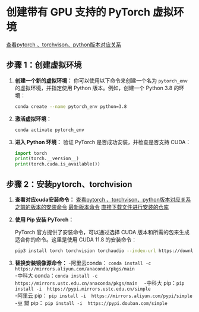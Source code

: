 # 创建带有 GPU 支持的 PyTorch 虚拟环境

[查看pytorch 、torchvison、python版本对应关系](https://github.com/pytorch/vision)
## 步骤 1：创建虚拟环境

1. **创建一个新的虚拟环境：**
   你可以使用以下命令来创建一个名为 `pytorch_env` 的虚拟环境，并指定使用 Python 版本。例如，创建一个 Python 3.8 的环境：

   ```bash
   conda create --name pytorch_env python=3.8
   ```

2. **激活虚拟环境：**
    ```bash
    conda activate pytorch_env
    ```

3. **进入 Python 环境：**
    验证 PyTorch 是否成功安装，并检查是否支持 CUDA：
    ```python
    import torch
    print(torch.__version__)
    print(torch.cuda.is_available())
    ```

## 步骤 2：安装pytorch、torchvision
1. **查看对应cuda安装命令：**
    [查看pytorch 、torchvison、python版本对应关系](https://github.com/pytorch/vision)
    [之前的版本的安装命令](https://pytorch.org/get-started/previous-versions/)
    [最新版本命令](https://pytorch.org/get-started/locally/)
    [直接下载文件进行安装的仓库](https://download.pytorch.org/whl/cu118/torch_stable.html)

2. **使用 Pip 安装 PyTorch：**
    
    PyTorch 官方提供了安装命令，可以通过选择 CUDA 版本和所需的包来生成适合你的命令。这里是使用 CUDA 11.8 的安装命令：
    ```bash
    pip3 install torch torchvision torchaudio --index-url https://download.pytorch.org/whl/cu118
    ```

3. **替换安装镜像源命令：** 
    -阿里云conda： `conda install -c  https://mirrors.aliyun.com/anaconda/pkgs/main  `  
    -中科大 conda：`conda install -c  https://mirrors.ustc.edu.cn/anaconda/pkgs/main  ` 
    -中科大 pip：`pip install -i  https://pypi.mirrors.ustc.edu.cn/simple  `                
    -阿里云 pip：            `pip install -i  https://mirrors.aliyun.com/pypi/simple  `       
    -豆 瓣   pip：           `pip install -i  https://pypi.douban.com/simple  `             

